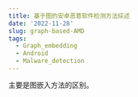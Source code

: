 ```yaml
---
title: 基于图的安卓恶意软件检测方法综述
date: '2022-11-28'
slug: graph-based-AMD
tags:
  - Graph_embedding
  - Android
  - Malware_detection
---
```


主要是图嵌入方法的区别。


